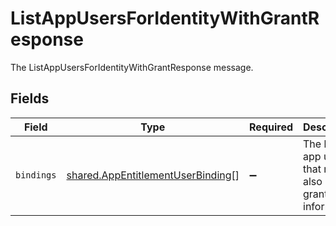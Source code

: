 # ListAppUsersForIdentityWithGrantResponse

The ListAppUsersForIdentityWithGrantResponse message.


## Fields

| Field                                                                                         | Type                                                                                          | Required                                                                                      | Description                                                                                   |
| --------------------------------------------------------------------------------------------- | --------------------------------------------------------------------------------------------- | --------------------------------------------------------------------------------------------- | --------------------------------------------------------------------------------------------- |
| `bindings`                                                                                    | [shared.AppEntitlementUserBinding](../../../sdk/models/shared/appentitlementuserbinding.md)[] | :heavy_minus_sign:                                                                            | The list of app users that may also have grant information.                                   |
